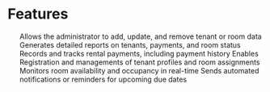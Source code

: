 # Features

<ul>
<il>Allows the administrator to add, update, and remove tenant or room data</il>
<il>Generates detailed reports on tenants, payments, and room status</il>
<il>Records and tracks rental payments, including payment history</il>
<il>Enables Registration and managements of tenant profiles and room assignments</il>
<il>Monitors room availability and occupancy in real-time</il>
<il>Sends automated notifications or reminders for upcoming due dates</il>
</ul>


